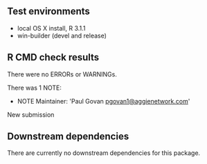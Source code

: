 ## Test environments
* local OS X install, R 3.1.1
* win-builder (devel and release)

## R CMD check results
There were no ERRORs or WARNINGs.

There was 1 NOTE:

* NOTE Maintainer: 'Paul Govan <pgovan1@aggienetwork.com>'

New submission
  
## Downstream dependencies
There are currently no downstream dependencies for this package.

